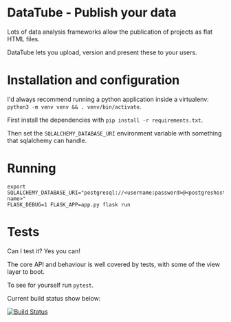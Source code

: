 # DataTube - Publish your data

Lots of data analysis frameworks allow the publication of projects as flat HTML files.

DataTube lets you upload, version and present these to your users.

# Installation and configuration
I'd always recommend running a python application inside a virtualenv: ```python3 -m venv venv && . venv/bin/activate```.

First install the dependencies with ```pip install -r requirements.txt```.

Then set the ```SQLALCHEMY_DATABASE_URI``` environment variable with something that sqlalchemy can handle.

# Running

```
export SQLALCHEMY_DATABASE_URI="postgresql://<username:password>@<postgreshost>/<database-name>"
FLASK_DEBUG=1 FLASK_APP=app.py flask run

```

# Tests
Can I test it? Yes you can!

The core API and behaviour is well covered by tests, with some of the view layer to boot.

To see for yourself run ```pytest```.

Current build status show below:

[![Build Status](https://travis-ci.org/dtanham/datatube.svg?branch=master)](https://travis-ci.org/dtanham/datatube)